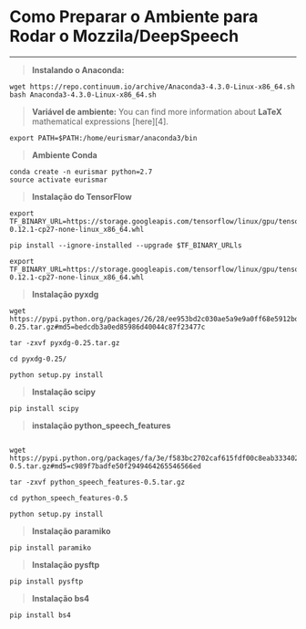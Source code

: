 Como Preparar o Ambiente para Rodar o Mozzila/DeepSpeech
===================


----------


> **Instalando o Anaconda:** 
```
wget https://repo.continuum.io/archive/Anaconda3-4.3.0-Linux-x86_64.sh
bash Anaconda3-4.3.0-Linux-x86_64.sh

```

> **Variável de ambiente:** You can find more information about **LaTeX** mathematical expressions [here][4].

```
export PATH=$PATH:/home/eurismar/anaconda3/bin

```
> **Ambiente Conda**
```
conda create -n eurismar python=2.7
source activate eurismar
```

> **Instalação do TensorFlow**
```
export TF_BINARY_URL=https://storage.googleapis.com/tensorflow/linux/gpu/tensorflow_gpu-0.12.1-cp27-none-linux_x86_64.whl

```

```
pip install --ignore-installed --upgrade $TF_BINARY_URLls
```
```
export TF_BINARY_URL=https://storage.googleapis.com/tensorflow/linux/gpu/tensorflow_gpu-0.12.1-cp27-none-linux_x86_64.whl

```
> **Instalação pyxdg**
```
wget https://pypi.python.org/packages/26/28/ee953bd2c030ae5a9e9a0ff68e5912bd90ee50ae766871151cd2572ca570/pyxdg-0.25.tar.gz#md5=bedcdb3a0ed85986d40044c87f23477c

tar -zxvf pyxdg-0.25.tar.gz 

cd pyxdg-0.25/

python setup.py install

```

> **Instalação scipy**
```
pip install scipy
```

>**instalação python_speech_features**
```

wget https://pypi.python.org/packages/fa/3e/f583bc2702caf615fdf00c8eab3334023438d627d4c7e6bcceda429a6811/python_speech_features-0.5.tar.gz#md5=c989f7badfe50f2949464265546566ed

tar -zxvf python_speech_features-0.5.tar.gz 

cd python_speech_features-0.5

python setup.py install
```

> **Instalação paramiko**
```
pip install paramiko
```

> **Instalação pysftp**
```
pip install pysftp

```


> **Instalação bs4**
```
pip install bs4
```
